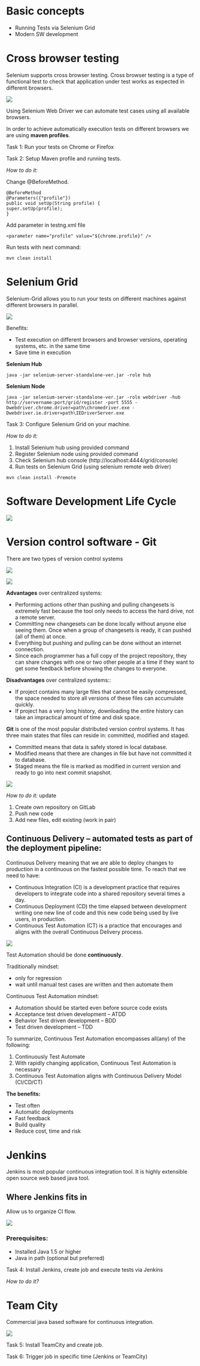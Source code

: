 # Basic concepts #
- Running Tests via Selenium Grid
- Modern SW development

# Cross browser testing #
Selenium supports cross browser testing. Cross browser testing is a type of functional test to check that application under test works as expected in different browsers.

![](img/SeleniumGrid.jpg)


Using Selenium Web Driver we can automate test cases using all available browsers.

In order to achieve automatically execution tests on different browsers we are using **maven profiles**.

Task 1: Run your tests on Chrome or Firefox

Task 2: Setup Maven profile and running tests.

*How to do it:*

Change @BeforeMethod.

    @BeforeMethod
    @Parameters({"profile"})
    public void setUp(String profile) {
    super.setUp(profile);
    }

Add parameter in testng.xml file

    <parameter name="profile" value="${chrome.profile}" />

Run tests with next command:

    mvn clean install

# Selenium Grid #

Selenium-Grid allows you to run your tests on different machines against different browsers in parallel.

![](img/UseSeleniumGrid.jpg)


Benefits:

- Test execution on different browsers and browser versions, operating systems, etc. in the same time
- Save time in execution

**Selenium Hub**

    java -jar selenium-server-standalone-ver.jar -role hub

**Selenium Node**

    java -jar selenium-server-standalone-ver.jar -role webdriver -hub http://servername:port/grid/register -port 5555 -Dwebdriver.chrome.driver=path\chromedriver.exe -Dwebdriver.ie.driver=path\IEDriverServer.exe

Task 3: Configure Selenium Grid on your machine.

*How to do it:*

1. Install Selenium hub using provided command
2. Register Selenium node using provided command
3. Check Selenium hub console (http://localhost:4444/grid/console)
4. Run tests on Selenium Grid (using selenium remote web driver)

`mvn clean install -Premote`

# Software Development Life Cycle #

![](img/LCSD.png)
 
# Version control software - Git #

There are two types of version control systems

![](img/Centralized.png)

![](img/Distributed.png)


**Advantages** over centralized systems:

- Performing actions other than pushing and pulling changesets is extremely fast because the tool only needs to access the hard drive, not a remote server.
- Committing new changesets can be done locally without anyone else seeing them. Once when a group of changesets is ready, it can pushed (all of them) at once.
- Everything but pushing and pulling can be done without an internet connection. 
- Since each programmer has a full copy of the project repository, they can share changes with one or two other people at a time if they want to get some feedback before showing the changes to everyone.

**Disadvantages** over centralized systems::

- If project contains many large files that cannot be easily compressed, the space needed to store all versions of these files can accumulate quickly.
- If project has a very long history, downloading the entire history can take an impractical amount of time and disk space.

**Git** is one of the most popular distributed version control systems. It has three main states that files can reside in: committed, modified and staged. 

- Committed means that data is safely stored in local database. 
- Modified means that there are changes in file but have not committed it to database. 
- Staged means the file is marked as modified in current version and ready to go into next commit snapshot. 

![](img/Repository.png)

*How to do it:*
update

1. Create own repository on GitLab 
2. Push new code
3. Add new files, edit existing (work in pair)

## Continuous Delivery – automated tests as part of the deployment pipeline: ##

Continuous Delivery meaning that we are able to deploy changes to production in a continuous on the fastest possible time. To reach that we need to have:


- Continuous Integration (CI) is a development practice that requires developers to integrate code into a shared repository several times a day. 
- Continuous Deployment (CD) the time elapsed between development writing one new line of code and this new code being used by live users, in production.
- Continuous Test Automation (CT) is a practice that encourages and aligns with the overall Continuous Delivery process.

![](img/CD.png)

Test Automation should be done **continuously**. 

Traditionally mindset:

- only for regression
- wait until manual test cases are written and then automate them 

Continuous Test Automation mindset:

- Automation should be started even before source code exists 
- Acceptance test driven development – ATDD
- Behavior Test driven development – BDD
- Test driven development – TDD

To summarize, Continuous Test Automation encompasses all(any) of the following:


1. Continuously Test Automate
2. With rapidly changing application, Continuous Test Automation is necessary
3. Continuous Test Automation aligns with Continuous Delivery Model (CI/CD/CT)

**The benefits:**

- Test often 
- Automatic deployments
- Fast feedback
- Build quality
- Reduce cost, time and risk


# Jenkins #

Jenkins is most popular continuous integration tool. It is highly extensible open source web based java tool.

## Where Jenkins fits in ##

Allow us to organize CI flow.

![](img/Jenkins.jpg)

### Prerequisites: ###

- Installed Java 1.5 or higher
- Java in path (optional but preferred)

Task 4: Install Jenkins, create job and execute tests via Jenkins

*How to do it?* 

# Team City #

Commercial java based software for continuous integration. 

![](img/TeamCity.png)

Task 5: Install TeamCity and create job.

Task 6: Trigger job in specific time (Jenkins or TeamCity)